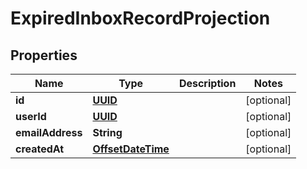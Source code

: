 

# ExpiredInboxRecordProjection

## Properties

Name | Type | Description | Notes
------------ | ------------- | ------------- | -------------
**id** | [**UUID**](UUID) |  |  [optional]
**userId** | [**UUID**](UUID) |  |  [optional]
**emailAddress** | **String** |  |  [optional]
**createdAt** | [**OffsetDateTime**](OffsetDateTime) |  |  [optional]



